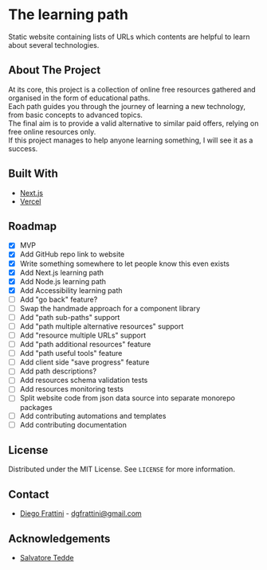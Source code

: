 # The learning path

Static website containing lists of URLs which contents are helpful to learn about several technologies.

## About The Project

At its core, this project is a collection of online free resources gathered and organised in the form of educational paths.
<br/>
Each path guides you through the journey of learning a new technology, from basic concepts to advanced topics.
<br/>
The final aim is to provide a valid alternative to similar paid offers, relying on free online resources only.
<br/>
If this project manages to help anyone learning something, I will see it as a success.

## Built With

* [Next.js](https://nextjs.org/)
* [Vercel](https://vercel.com/)

## Roadmap

- [x] MVP
- [x] Add GitHub repo link to website
- [x] Write something somewhere to let people know this even exists
- [x] Add Next.js learning path
- [x] Add Node.js learning path
- [x] Add Accessibility learning path
- [ ] Add "go back" feature?
- [ ] Swap the handmade approach for a component library
- [ ] Add "path sub-paths" support
- [ ] Add "path multiple alternative resources" support
- [ ] Add "resource multiple URLs" support
- [ ] Add "path additional resources" feature
- [ ] Add "path useful tools" feature
- [ ] Add client side "save progress" feature
- [ ] Add path descriptions?
- [ ] Add resources schema validation tests
- [ ] Add resources monitoring tests
- [ ] Split website code from json data source into separate monorepo packages
- [ ] Add contributing automations and templates
- [ ] Add contributing documentation

## License

Distributed under the MIT License. See `LICENSE` for more information.

## Contact

* [Diego Frattini](https://github.com/Tolomeo) - dgfrattini@gmail.com

## Acknowledgements

* [Salvatore Tedde](https://microcipcip.digital)
